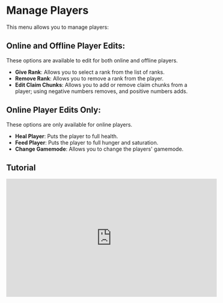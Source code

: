 # Manage Players

This menu allows you to manage players:

## Online and Offline Player Edits:
These options are available to edit for both online and offline players.

- **Give Rank**: Allows you to select a rank from the list of ranks.
- **Remove Rank**: Allows you to remove a rank from the player.
- **Edit Claim Chunks**: Allows you to add or remove claim chunks from a player; using negative numbers removes, and positive numbers adds.

## Online Player Edits Only:
These options are only available for online players.

- **Heal Player**: Puts the player to full health.
- **Feed Player**: Puts the player to full hunger and saturation.
- **Change Gamemode**: Allows you to change the players' gamemode.

## Tutorial
<iframe width="560" height="315" src="https://www.youtube.com/embed/f9dQegArmWI?si=EOQUOa5-Gy69L5ee&amp;start=166" title="YouTube video player" frameborder="0" allow="accelerometer; autoplay; clipboard-write; encrypted-media; gyroscope; picture-in-picture; web-share" referrerpolicy="strict-origin-when-cross-origin" allowfullscreen></iframe>